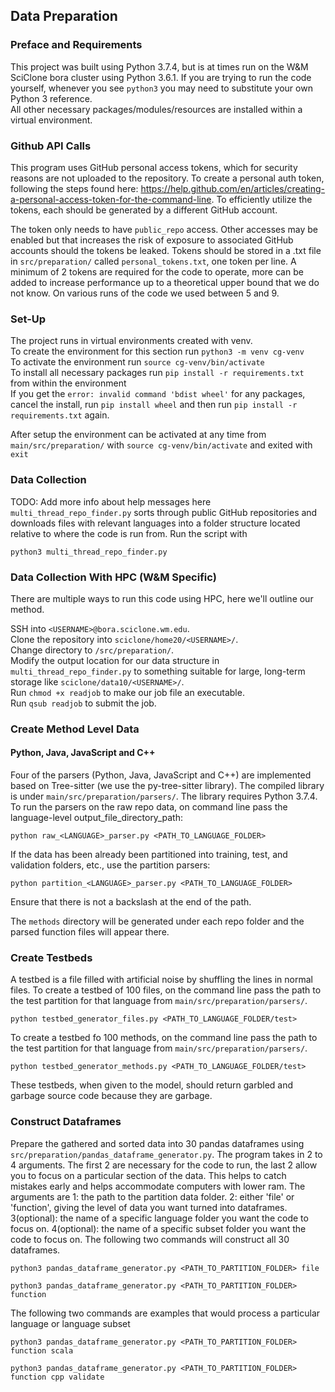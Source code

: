 ## Data Preparation

### Preface and Requirements
This project was built using Python 3.7.4, but is at times run on the W&M SciClone bora cluster using Python 3.6.1. If you are trying to run the code yourself, whenever you see `python3` you may need to substitute your own Python 3 reference.<br/>
All other necessary packages/modules/resources are installed within a virtual environment.


### Github API Calls

This program uses GitHub personal access tokens, which for security reasons are not uploaded to the repository. To create a personal auth token, following the steps found here: https://help.github.com/en/articles/creating-a-personal-access-token-for-the-command-line. To efficiently utilize the tokens, each should be generated by a different GitHub account.

The token only needs to have `public_repo` access. Other accesses may be enabled but that increases the risk of exposure to associated GitHub accounts should the tokens be leaked. Tokens should be stored in a .txt file in `src/preparation/` called `personal_tokens.txt`, one token per line. A minimum of 2 tokens are required for the code to operate, more can be added to increase performance up to a theoretical upper bound that we do not know. On various runs of the code we used between 5 and 9.


### Set-Up
The project runs in virtual environments created with venv.<br/>
To create the environment for this section run `python3 -m venv cg-venv`<br/>
To activate the environment run `source cg-venv/bin/activate`<br/>
To install all necessary packages run `pip install -r requirements.txt` from within the environment <br/>
If you get the `error: invalid command 'bdist wheel'` for any packages, cancel the install, run `pip install wheel` and then run `pip install -r requirements.txt` again.

After setup the environment can be activated at any time from `main/src/preparation/` with `source cg-venv/bin/activate` and exited with `exit`


### Data Collection
TODO: Add more info about help messages here
`multi_thread_repo_finder.py` sorts through public GitHub repositories and downloads files with relevant languages into a folder structure located relative to where the code is run from. Run the script with
```
python3 multi_thread_repo_finder.py
```


### Data Collection With HPC (W&M Specific)
There are multiple ways to run this code using HPC, here we'll outline our method.

SSH into `<USERNAME>@bora.sciclone.wm.edu`.<br/>
Clone the repository into `sciclone/home20/<USERNAME>/`.<br/>
Change directory to `/src/preparation/`.<br/>
Modify the output location for our data structure in `multi_thread_repo_finder.py` to something suitable for large, long-term storage like `sciclone/data10/<USERNAME>/`.<br/>
Run `chmod +x readjob` to make our job file an executable.<br/>
Run `qsub readjob` to submit the job.


### Create Method Level Data
#### Python, Java, JavaScript and C++
Four of the parsers (Python, Java, JavaScript and C++) are implemented based on Tree-sitter (we use the py-tree-sitter library). The compiled library is under `main/src/preparation/parsers/`. The library requires Python 3.7.4.
To run the parsers on the raw repo data, on command line pass the language-level output_file_directory_path:
```
python raw_<LANGUAGE>_parser.py <PATH_TO_LANGUAGE_FOLDER>
```
If the data has been already been partitioned into training, test, and validation folders, etc., use the partition parsers:
```
python partition_<LANGUAGE>_parser.py <PATH_TO_LANGUAGE_FOLDER>
```
Ensure that there is not a backslash at the end of the path.

The `methods` directory will be generated under each repo folder and the parsed function files will appear there.

### Create Testbeds
A testbed is a file filled with artificial noise by shuffling the lines in normal files.  To create a testbed of 100 files, on the command line pass the path to the test partition for that language from `main/src/preparation/parsers/`.
```
python testbed_generator_files.py <PATH_TO_LANGUAGE_FOLDER/test>
```
To create a testbed fo 100 methods, on the command line pass the path to the test partition for that language from `main/src/preparation/parsers/`.
```
python testbed_generator_methods.py <PATH_TO_LANGUAGE_FOLDER/test>
```
These testbeds, when given to the model, should return garbled and garbage source code because they are garbage.

### Construct Dataframes
Prepare the gathered and sorted data into 30 pandas dataframes using `src/preparation/pandas_dataframe_generator.py`. The program takes in 2 to 4 arguments. The first 2 are necessary for the code to run, the last 2 allow you to focus on a particular section of the data. This helps to catch mistakes early and helps accommodate computers with lower ram. The arguments are 1: the path to the partition data folder. 2: either 'file' or 'function', giving the level of data you want turned into dataframes. 3(optional): the name of a specific language folder you want the code to focus on. 4(optional): the name of a specific subset folder you want the code to focus on. The following two commands will construct all 30 dataframes.
```
python3 pandas_dataframe_generator.py <PATH_TO_PARTITION_FOLDER> file
```
```
python3 pandas_dataframe_generator.py <PATH_TO_PARTITION_FOLDER> function
```
The following two commands are examples that would process a particular language or language subset
```
python3 pandas_dataframe_generator.py <PATH_TO_PARTITION_FOLDER> function scala
```
```
python3 pandas_dataframe_generator.py <PATH_TO_PARTITION_FOLDER> function cpp validate
```
